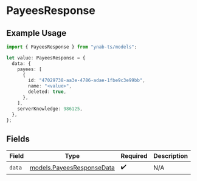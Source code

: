 # PayeesResponse

## Example Usage

```typescript
import { PayeesResponse } from "ynab-ts/models";

let value: PayeesResponse = {
  data: {
    payees: [
      {
        id: "47029738-aa3e-4786-adae-1fbe9c3e99bb",
        name: "<value>",
        deleted: true,
      },
    ],
    serverKnowledge: 986125,
  },
};
```

## Fields

| Field                                                        | Type                                                         | Required                                                     | Description                                                  |
| ------------------------------------------------------------ | ------------------------------------------------------------ | ------------------------------------------------------------ | ------------------------------------------------------------ |
| `data`                                                       | [models.PayeesResponseData](../models/payeesresponsedata.md) | :heavy_check_mark:                                           | N/A                                                          |